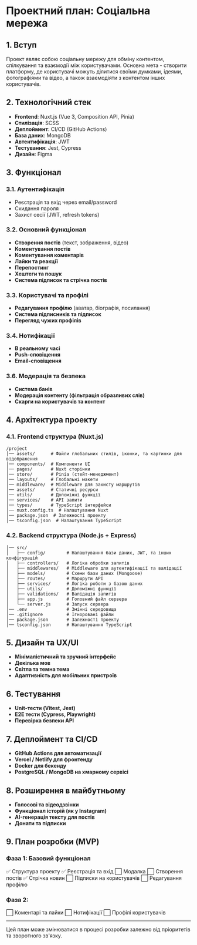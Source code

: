 # Проектний план: Соціальна мережа

## 1. Вступ

Проект являє собою соціальну мережу
для обміну контентом, спілкування та взаємодії між користувачами. Основна мета - створити платформу, де користувачі можуть ділитися своїми думками, ідеями, фотографіями та відео, а також взаємодіяти з контентом інших користувачів.

## 2. Технологічний стек

- **Frontend**: Nuxt.js (Vue 3, Composition API, Pinia)
- **Стилізація**: SCSS
- **Деплоймент**: CI/CD (GitHub Actions)
- **База даних**: MongoDB
- **Автентифікація**: JWT
- **Тестування**: Jest, Cypress
- **Дизайн**: Figma

## 3. Функціонал

### 3.1. Аутентифікація

- Реєстрація та вхід через email/password
- Скидання пароля
- Захист сесії (JWT, refresh tokens)

### 3.2. Основний функціонал

- **Створення постів** (текст, зображення, відео)
- **Коментування постів**
- **Коментування коментарів**
- **Лайки та реакції**
- **Перепостинг**
- **Хештеги та пошук**
- **Система підписок та стрічка постів**

### 3.3. Користувачі та профілі

- **Редагування профілю** (аватар, біографія, посилання)
- **Система підписників та підписок**
- **Перегляд чужих профілів**

### 3.4. Нотифікації

- **В реальному часі**
- **Push-сповіщення**
- **Email-сповіщення**

### 3.6. Модерація та безпека

- **Система банів**
- **Модерація контенту (фільтрація образливих слів)**
- **Скарги на користувачів та контент**

## 4. Архітектура проекту

### 4.1. Frontend структура (Nuxt.js)

```
/project
│── assets/      # Файли глобальних стилів, іконки, та картинки для відображення
│── components/  # Компоненти UI
│── pages/       # Nuxt сторінки
│── store/       # Pinia (стейт-менеджмент)
│── layouts/     # Глобальні макети
│── middleware/  # Middleware для захисту маршрутів
│── assets/      # Статичні ресурси
│── utils/       # Допоміжні функції
│── services/    # API запити
│── types/       # TypeScript інтерфейси
│── nuxt.config.ts  # Налаштування Nuxt
│── package.json  # Залежності проекту
│── tsconfig.json  # Налаштування TypeScript
```

### 4.2. Backend структура (Node.js + Express)

```/project-backend
│── src/
│   ├── config/        # Налаштування бази даних, JWT, та інших конфігурацій
│   ├── controllers/   # Логіка обробки запитів
│   ├── middlewares/   # Middleware для аутентифікації та валідації
│   ├── models/        # Схеми бази даних (Mongoose)
│   ├── routes/        # Маршрути API
│   ├── services/      # Логіка роботи з базою даних
│   ├── utils/         # Допоміжні функції
│   ├── validations/   # Валідація запитів
│   ├── app.js         # Головний файл сервера
│   └── server.js      # Запуск сервера
│── .env               # Змінні середовища
│── .gitignore         # Ігноровані файли
│── package.json       # Залежності проекту
│── tsconfig.json      # Налаштування TypeScript
```
## 5. Дизайн та UX/UI

- **Мінімалістичний та зручний інтерфейс**
- **Декілька мов**
- **Світла та темна тема**
- **Адаптивність для мобільних пристроїв**

## 6. Тестування

- **Unit-тести (Vitest, Jest)**
- **E2E тести (Cypress, Playwright)**
- **Перевірка безпеки API**

## 7. Деплоймент та CI/CD

- **GitHub Actions для автоматизації**
- **Vercel / Netlify для фронтенду**
- **Docker для бекенду**
- **PostgreSQL / MongoDB на хмарному сервісі**

## 8. Розширення в майбутньому

- **Голосові та відеодзвінки**
- **Функціонал історій (як у Instagram)**
- **AI-генерація тексту для постів**
- **Донати та підписки**

## 9. План розробки (MVP)

### Фаза 1: Базовий функціонал

✅ Структура проекту ✅ Реєстрація та вхід ⬜ Модалка ⬜ Створення постів ✅ Стрічка новин ⬜ Підписки на користувачів ⬜ Редагування профілю

### Фаза 2:

⬜ Коментарі та лайки ⬜ Нотифікації ⬜ Профілі користувачів

---

Цей план може змінюватися в процесі розробки залежно від пріоритетів та зворотного зв'язку.
